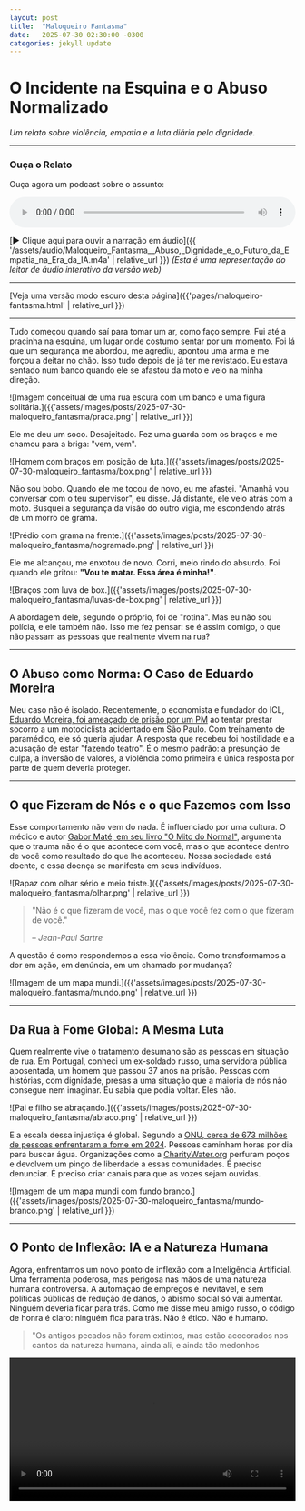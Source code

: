 ```yaml
---
layout: post
title:  "Maloqueiro Fantasma"
date:   2025-07-30 02:30:00 -0300
categories: jekyll update
---
```


# O Incidente na Esquina e o Abuso Normalizado
*Um relato sobre violência, empatia e a luta diária pela dignidade.*

---

### Ouça o Relato

<p>Ouça agora um podcast sobre o assunto:</p>

<audio controls style="width: 100%;">
  <source src="{{ '/assets/audio/Maloqueiro_Fantasma__Abuso,_Dignidade_e_o_Futuro_da_Empatia_na_Era_da_IA.m4a' | relative_url }}" type="audio/mpeg">
  Seu navegador não suporta o elemento de áudio. Considere atualizá-lo.
</audio>

[▶️ Clique aqui para ouvir a narração em áudio]({{ '/assets/audio/Maloqueiro_Fantasma__Abuso,_Dignidade_e_o_Futuro_da_Empatia_na_Era_da_IA.m4a' | relative_url }})
*(Esta é uma representação do leitor de áudio interativo da versão web)*

---

[Veja uma versão modo escuro desta página]({{'pages/maloqueiro-fantasma.html' | relative_url }})

---

Tudo começou quando saí para tomar um ar, como faço sempre. Fui até a pracinha na esquina, um lugar onde costumo sentar por um momento. Foi lá que um segurança me abordou, me agrediu, apontou uma arma e me forçou a deitar no chão. Isso tudo depois de já ter me revistado. Eu estava sentado num banco quando ele se afastou da moto e veio na minha direção.

![Imagem conceitual de uma rua escura com um banco e uma figura solitária.]({{'assets/images/posts/2025-07-30-maloqueiro_fantasma/praca.png' | relative_url }})

Ele me deu um soco. Desajeitado. Fez uma guarda com os braços e me chamou para a briga: "vem, vem".

![Homem com braços em posição de luta.]({{'assets/images/posts/2025-07-30-maloqueiro_fantasma/box.png' | relative_url }})

Não sou bobo. Quando ele me tocou de novo, eu me afastei. "Amanhã vou conversar com o teu supervisor", eu disse. Já distante, ele veio atrás com a moto. Busquei a segurança da visão do outro vigia, me escondendo atrás de um morro de grama.

![Prédio com grama na frente.]({{'assets/images/posts/2025-07-30-maloqueiro_fantasma/nogramado.png' | relative_url }})

Ele me alcançou, me enxotou de novo. Corri, meio rindo do absurdo. Foi quando ele gritou: **"Vou te matar. Essa área é minha!"**.

![Braços com luva de box.]({{'assets/images/posts/2025-07-30-maloqueiro_fantasma/luvas-de-box.png' | relative_url }})

A abordagem dele, segundo o próprio, foi de "rotina". Mas eu não sou polícia, e ele também não. Isso me fez pensar: se é assim comigo, o que não passam as pessoas que realmente vivem na rua?

---

## O Abuso como Norma: O Caso de Eduardo Moreira
Meu caso não é isolado. Recentemente, o economista e fundador do ICL, [Eduardo Moreira, foi ameaçado de prisão por um PM](https://iclnoticias.com.br/edu-moreira-e-ameacado-de-prisao/) ao tentar prestar socorro a um motociclista acidentado em São Paulo. Com treinamento de paramédico, ele só queria ajudar. A resposta que recebeu foi hostilidade e a acusação de estar "fazendo teatro". É o mesmo padrão: a presunção de culpa, a inversão de valores, a violência como primeira e única resposta por parte de quem deveria proteger.

---

## O que Fizeram de Nós e o que Fazemos com Isso
Esse comportamento não vem do nada. É influenciado por uma cultura. O médico e autor [Gabor Maté, em seu livro "O Mito do Normal"](https://sextante.com.br/products/o-mito-do-normal), argumenta que o trauma não é o que acontece com você, mas o que acontece dentro de você como resultado do que lhe aconteceu. Nossa sociedade está doente, e essa doença se manifesta em seus indivíduos.

![Rapaz com olhar sério e meio triste.]({{'assets/images/posts/2025-07-30-maloqueiro_fantasma/olhar.png' | relative_url }})

> "Não é o que fizeram de você, mas o que você fez com o que fizeram de você."
>
> – *Jean-Paul Sartre*

A questão é como respondemos a essa violência. Como transformamos a dor em ação, em denúncia, em um chamado por mudança?

![Imagem de um mapa mundi.]({{'assets/images/posts/2025-07-30-maloqueiro_fantasma/mundo.png' | relative_url }})

---

## Da Rua à Fome Global: A Mesma Luta
Quem realmente vive o tratamento desumano são as pessoas em situação de rua. Em Portugal, conheci um ex-soldado russo, uma servidora pública aposentada, um homem que passou 37 anos na prisão. Pessoas com histórias, com dignidade, presas a uma situação que a maioria de nós não consegue nem imaginar. Eu sabia que podia voltar. Eles não.

![Pai e filho se abraçando.]({{'assets/images/posts/2025-07-30-maloqueiro_fantasma/abraco.png' | relative_url }})

E a escala dessa injustiça é global. Segundo a [ONU, cerca de 673 milhões de pessoas enfrentaram a fome em 2024](https://brasil.un.org/pt-br/298770-onu-fome-diminui-mas-ainda-atinge-673-milh%C3%B5es-de-pessoas-em-todo-o-mundo). Pessoas caminham horas por dia para buscar água. Organizações como a [CharityWater.org](https://www.charitywater.org/) perfuram poços e devolvem um pingo de liberdade a essas comunidades. É preciso denunciar. É preciso criar canais para que as vozes sejam ouvidas.

![Imagem de um mapa mundi com fundo branco.]({{'assets/images/posts/2025-07-30-maloqueiro_fantasma/mundo-branco.png' | relative_url }})

---

## O Ponto de Inflexão: IA e a Natureza Humana
Agora, enfrentamos um novo ponto de inflexão com a Inteligência Artificial. Uma ferramenta poderosa, mas perigosa nas mãos de uma natureza humana controversa. A automação de empregos é inevitável, e sem políticas públicas de redução de danos, o abismo social só vai aumentar. Ninguém deveria ficar para trás. Como me disse meu amigo russo, o código de honra é claro: ninguém fica para trás. Não é ético. Não é humano.

> "Os antigos pecados não foram extintos, mas estão acocorados nos cantos da natureza humana, ainda ali, e ainda tão medonhos

<video width="100%" controls>
  <source src="{{'assets/videos/posts/2025-07-30-maloqueiro_fantasma/An_Incident_on_the_Corner__A_Story_of_Dignity.mp4' | relative_url }}" type="video/mp4">
  O seu navegador não suporta a tag de vídeo.
</video>
